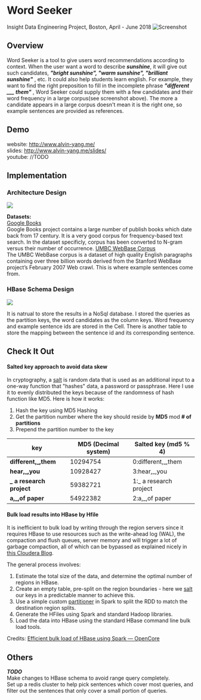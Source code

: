 # Word Seeker

Insight Data Engineering Project, Boston, April - June 2018
![Screenshot](https://i.imgur.com/4uP9jlC.png)
## Overview
Word Seeker is a tool to give users word recommendations according to context. When the user want a word to describe ***sunshine***, it will give out such candidates, ***"bright sunshine", "warm sunshine", "brilliant sunshine"*** , etc. It could also help students learn english. For example, they want to find the right preposition to fill in the incomplete phrase   ***"different ___  them"*** , Word Seeker could supply them with a few candidates and their word frequency in a large corpus(see screenshot above). The more a candidate appears in a large corpus doesn't mean it is the right one, so example sentences are provided as references.
## Demo    
website: http://www.alvin-yang.me/    
slides: http://www.alvin-yang.me/slides/    
youtube: //TODO    
## Implementation
### Architecture Design
![](https://i.imgur.com/Ai8ZfdA.png)

**Datasets:**    
[Google Books](http://storage.googleapis.com/books/ngrams/books/datasetsv2.html)        
Google Books project contains a large number of publish books which date back from 17 century. It is a very good corpus for frequency-based text search. In the dataset specificly, corpus has been converted to N-gram versus their number of occurrence.
[UMBC WebBase Corpus](https://ebiquity.umbc.edu/blogger/2013/05/01/umbc-webbase-corpus-of-3b-english-words/)    
The UMBC WebBase corpus is a dataset of high quality English paragraphs containing over three billion words derived from the Stanford WebBase project’s February 2007 Web crawl. This is where example sentences come from.    

### HBase Schema Design
![](https://i.imgur.com/HYnCvVt.png)

It is natrual to store the results in a NoSql database. I stored the queries as the partition keys, the word candidates as the column keys. Word frequency and example sentence ids are stored in the Cell. There is another table to store the mapping between the sentence id and its corresponding sentence.

## Check It Out
#### Salted key approach to avoid data skew

In cryptography, a [salt](https://en.wikipedia.org/wiki/Salt_(cryptography) ) is random data that is used as an additional input to a one-way function that "hashes" data, a password or passphrase.  Here I use it to evenly distributed the keys because of the randomness of hash function like MD5. Here is how it works:

1. Hash the key using MD5 Hashing
2. Get the partition number where the key should reside by **MD5** mod **# of partitions**
3. Prepend the partition number to the key 

| **key**                  | **MD5 (Decimal system)** | **Salted key (md5 % 4)** |
| ------------------------ | ------------------------ | ------------------------ |
| **different,_,them**     | 10294754                 | 0:different,_,them       |
| **hear,_,you**           | 10928427                 | 3:hear,_,you             |
| **_ a research project** | 59382721                 | 1:_ a research project   |
| **a,_,of paper**         | 54922382                 | 2:a,_,of paper           |

#### Bulk load results into HBase by Hfile

It is inefficient to bulk load by writing through the region servers since it requires HBase to use resources such as the write-ahead log (WAL), the compaction and flush queues, server memory and will trigger a lot of garbage compaction, all of which can be bypassed as explained nicely in [this Cloudera Blog](http://blog.cloudera.com/blog/2013/09/how-to-use-hbase-bulk-loading-and-why/).

The general process involves:

1. Estimate the total size of the data, and determine the optimal number of regions in HBase.
2. Create an empty table, pre-split on the region boundaries - here we [salt](https://sematext.com/blog/2012/04/09/hbasewd-avoid-regionserver-hotspotting-despite-writing-records-with-sequential-keys/) our keys in a predictable manner to achieve this. 
3. Use a simple custom [partitioner](https://spark.apache.org/docs/1.6.2/api/java/org/apache/spark/Partitioner.html) in Spark to split the RDD to match the destination region splits. 
4. Generate the HFiles using Spark and standard Hadoop libraries.
5. Load the data into HBase using the standard HBase command line bulk load tools.

Credits: [Efficient bulk load of HBase using Spark — OpenCore](https://www.opencore.com/blog/2016/10/efficient-bulk-load-of-hbase-using-spark/)


## Others
***TODO***     
Make changes to HBase schema to avoid range query completely.    
Set up a redis cluster to help pick sentences which cover most queries, and filter out the sentences that only cover a small portion of queries.


